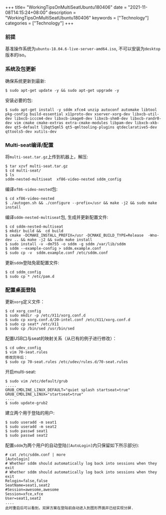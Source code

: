 +++
title= "WorkingTipsOnMultiSeatUbuntu180406"
date = "2021-11-08T14:15:24+08:00"
description = "WorkingTipsOnMultiSeatUbuntu180406"
keywords = ["Technology"]
categories = ["Technology"]
+++
### 前提
基准操作系统为`ubuntu-18.04.6-live-server-amd64.iso`, 不可以安装为`desktop`版本的iso。 
### 系统及包更新
确保系统更新到最新:    

```
$ sudo apt-get update -y && sudo apt-get upgrade -y
```
安装必要的包:    

```
$ sudo apt-get install -y sddm xfce4 unzip autoconf automake libtool pkg-config build-essential x11proto-dev xserver-xorg-dev libxcb-util-dev libxcb-icccm4-dev libxcb-image0-dev libxcb-shm0-dev libxcb-randr0-dev vim cmake cmake-extras extra-cmake-modules libpam-dev libxcb-xkb-dev qt5-default libqt5qml5 qt5-qmltooling-plugins qtdeclarative5-dev qttools5-dev xutils-dev
```
### Multi-seat编译/配置
将`multi-seat.tar.gz`上传到机器上，解压:    

```
$ tar xzvf multi-seat.tar.gz
$ cd multi-seat/
$ ls
sddm-nested-multiseat  xf86-video-nested sddm_config
```
编译`xf86-video-nested`包:    

```
$ cd xf86-video-nested
$ ./autogen.sh && ./configure --prefix=/usr && make -j2 && sudo make install
```
编译`sddm-nested-multiseat`包, 生成并更新配置文件:    

```
$ cd sddm-nested-multiseat
$ mkdir build &&  cd build
$ cmake -DCMAKE_INSTALL_PREFIX=/usr -DCMAKE_BUILD_TYPE=Release  -Wno-dev .. && make -j2 && sudo make install
$ sudo install -v -dm755 -o sddm -g sddm /var/lib/sddm
$ sddm --example-config > sddm.example.conf
$ sudo cp -v  sddm.example.conf /etc/sddm.conf
```
更新`sddm`登陆免密配置文件:   

```
$ cd sddm_config
$ sudo cp * /etc/pam.d
```
### 配置桌面登陆
更新`xorg`定义文件：  

```
$ cd xorg_config
$ sudo mkdir -p /etc/X11/xorg.conf.d
$ sudo cp xorg.conf.d/20-intel.conf /etc/X11/xorg.conf.d
$ sudo cp seat* /etc/X11
$ sudo cp /bin/sed /usr/bin/sed
```
配置USB口与seat的映射关系（从已有的例子进行修改）：    

```
$ cd udev_config
$ vim 70-seat.rules
修改完毕后：   
$ sudo cp 70-seat.rules /etc/udev/rules.d/70-seat.rules
```
开启multi-seat:    

```
$ sudo vim /etc/default/grub
.....
GRUB_CMDLINE_LINUX_DEFAULT="quiet splash startseat=true"
GRUB_CMDLINE_LINUX="startseat=true"
....
$ sudo update-grub2
```
建立两个用于登陆的用户:    

```
$ sudo useradd -m seat1
$ sudo useradd -m seat2
$ sudo passwd seat1
$ sudo passwd seat2
```
配置`sddm`为两个用户的自动登陆(`[AutoLogin]`内只保留如下所示部分):    

```
# cat /etc/sddm.conf | more
[Autologin]
# Whether sddm should automatically log back into sessions when they exit
# Whether sddm should automatically log back into sessions when they exit
Relogin=false,false
SeatName=seat1,seat2
#Session=awesome,awesome
Session=xfce,xfce
User=seat1,seat2
....
此时重启后可以看到，双屏方案在登陆前自动进入到图形界面并已经实现分屏.   
```

